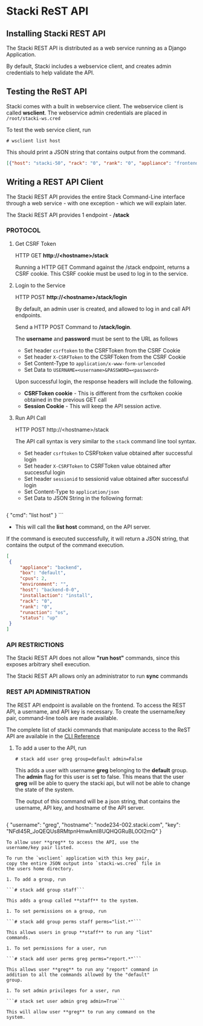 # Stacki ReST API

## Installing Stacki REST API

The Stacki REST API is distributed as a web service
running as a Django Application.

By default, Stacki includes a webservice client, and creates
admin credentials to help validate the API.

## Testing the ReST API

Stacki comes with a built in webservice client.
The webservice client is called **wsclient**. The webservice
admin credentials are placed in `/root/stacki-ws.cred`

To test the web service client, run
```shell
# wsclient list host
```

This should print a JSON string that contains output
from the command.
```json
[{"host": "stacki-50", "rack": "0", "rank": "0", "appliance": "frontend", "os": "redhat", "box": "default", "environment": null, "osaction": "default", "installaction": "default", "status": "up", "comment": null}, {"host": "backend-0-0", "rack": "0", "rank": "0", "appliance": "backend", "os": "redhat", "box": "default", "environment": null, "osaction": "default", "installaction": "console", "status": "up", "comment": null}, {"host": "backend-0-1", "rack": "0", "rank": "1", "appliance": "backend", "os": "redhat", "box": "default", "environment": null, "osaction": "default", "installaction": "console", "status": "up", "comment": null}, {"host": "backend-0-2", "rack": "0", "rank": "2", "appliance": "backend", "os": "redhat", "box": "default", "environment": null, "osaction": "default", "installaction": "console", "status": "up", "comment": null}, {"host": "backend-0-3", "rack": "0", "rank": "3", "appliance": "backend", "os": "redhat", "box": "default", "environment": null, "osaction": "default", "installaction": "console", "status": "up", "comment": null}, {"host": "backend-0-4", "rack": "0", "rank": "4", "appliance": "backend", "os": "redhat", "box": "default", "environment": null, "osaction": "default", "installaction": "console", "status": "up", "comment": null}]
```

## Writing a REST API Client

The Stacki REST API provides the entire
Stack Command-Line interface through a
web service - with one exception - which
we will explain later.

The Stacki REST API provides 1 endpoint - **/stack**

### PROTOCOL

1. Get CSRF Token

   HTTP GET **http://\<hostname\>/stack**

   Running a HTTP GET Command against the /stack
   endpoint, returns a CSRF cookie. This CSRF cookie
   must be used to log in to the service.

1. Login to the Service

   HTTP POST **http://\<hostname\>/stack/login**

   By default, an admin user is created, and allowed
   to log in and call API endpoints.

   Send a HTTP POST Command to **/stack/login**.

   The **username** and **password** must be sent to the URL
   as follows
   * Set header `csrftoken` to the CSRFToken from the CSRF Cookie
   * Set header `X-CSRFToken` to the CSRFToken from the CSRF Cookie
   * Set Content-Type to `application/x-www-form-urlencoded`
   * Set Data to `USERNAME=<username>&PASSWORD=<password>`

   Upon successful login, the response headers will include the following.
   * **CSRFToken cookie** - This is different from the csrftoken cookie obtained
     in the previous GET call
   * **Session Cookie** - This will keep the API session active.


1. Run API Call

   HTTP POST http://\<hostname\>/stack

   The API call syntax is very similar to the `stack` command line tool
   syntax.
   * Set header `csrftoken` to CSRFtoken value obtained after successful login
   * Set header `X-CSRFToken` to CSRFToken value obtained after successful login
   * Set header `sessionid` to sessionid value obtained after successful login
   * Set Content-Type to `application/json`
   * Set Data to JSON String in the following format:
     ```
{
  "cmd": "list host"
}
     ```
   * This will call the **list host** command, on the API server.

   If the command is executed successfully, it will return
   a JSON string, that contains the output of the command execution.
   ```json
[
    {
        "appliance": "backend",
        "box": "default",
        "cpus": 2,
        "environment": "",
        "host": "backend-0-0",
        "installaction": "install",
        "rack": "0",
        "rank": "0",
        "runaction": "os",
        "status": "up"
    }
]
   ```

### API RESTRICTIONS

The Stacki REST API does not allow **"run host"** commands,
since this exposes arbitrary shell execution.

The Stacki REST API allows only an administrator to run
**sync** commands

### REST API ADMINISTRATION

The REST API endpoint is available on the frontend.
To access the REST API, a username, and API key is
necessary. To create the username/key pair, command-line
tools are made available.

The complete list of stacki commands that manipulate access
to the ReST API are available in the [CLI Reference](stacki-CLI-documentation)

1. To add a user to the API, run

   ```# stack add user greg group=default admin=False```

   This adds a user with username **greg** belonging to the
   **default** group. The **admin** flag for this user is
   set to false. This means that the user **greg** will be
   able to query the stacki api, but will not be able to
   change the state of the system.

   The output of this command will be a json string, that
   contains the username, API key, and hostname of the API
   server.
   ```json
{
  "username": "greg",
  "hostname": "node234-002.stacki.com",
  "key": "NFdl45R_JoQEQUs8RMtpnHmwAmI8UQHQGRuBL0OI2mQ"
}
   ```
   To allow user **greg** to access the API, use the
   username/key pair listed.

   To run the `wsclient` application with this key pair,
   copy the entire JSON output into `stacki-ws.cred` file in
   the users home directory.

1. To add a group, run

   ```# stack add group staff```

   This adds a group called **staff** to the system.

1. To set permissions on a group, run

   ```# stack add group perms staff perms="list.*"```

   This allows users in group **staff** to run any "list"
   commands.

1. To set permissions for a user, run

   ```# stack add user perms greg perms="report.*"```

   This allows user **greg** to run any "report" command in
   addition to all the commands allowed by the "default"
   group.

1. To set admin privileges for a user, run

   ```# stack set user admin greg admin=True```

   This will allow user **greg** to run any command on the
   system.
